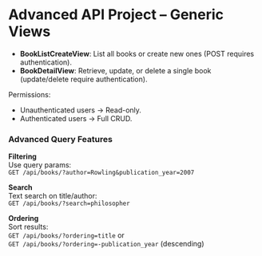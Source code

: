 # Advanced API Project – Generic Views

- **BookListCreateView**: List all books or create new ones (POST requires authentication).
- **BookDetailView**: Retrieve, update, or delete a single book (update/delete require authentication).

Permissions:  
- Unauthenticated users → Read-only.
- Authenticated users → Full CRUD.

### Advanced Query Features

**Filtering**  
Use query params:  
`GET /api/books/?author=Rowling&publication_year=2007`

**Search**  
Text search on title/author:  
`GET /api/books/?search=philosopher`

**Ordering**  
Sort results:  
`GET /api/books/?ordering=title` or  
`GET /api/books/?ordering=-publication_year` (descending)
